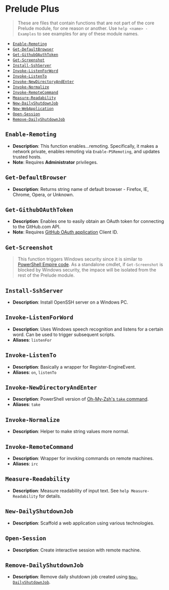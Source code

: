 Prelude Plus
============
> These are files that contain functions that are not part of the core Prelude module, for one reason or another. Use `help <name> -Examples` to see examples for any of these module names.

<!-- START doctoc generated TOC please keep comment here to allow auto update -->
<!-- DON'T EDIT THIS SECTION, INSTEAD RE-RUN doctoc TO UPDATE -->


- [`Enable-Remoting`](#enable-remoting)
- [`Get-DefaultBrowser`](#get-defaultbrowser)
- [`Get-GithubOAuthToken`](#get-githuboauthtoken)
- [`Get-Screenshot`](#get-screenshot)
- [`Install-SshServer`](#install-sshserver)
- [`Invoke-ListenForWord`](#invoke-listenforword)
- [`Invoke-ListenTo`](#invoke-listento)
- [`Invoke-NewDirectoryAndEnter`](#invoke-newdirectoryandenter)
- [`Invoke-Normalize`](#invoke-normalize)
- [`Invoke-RemoteCommand`](#invoke-remotecommand)
- [`Measure-Readability`](#measure-readability)
- [`New-DailyShutdownJob`](#new-dailyshutdownjob)
- [`New-WebApplication`](#new-webapplication)
- [`Open-Session`](#open-session)
- [`Remove-DailyShutdownJob`](#remove-dailyshutdownjob)

<!-- END doctoc generated TOC please keep comment here to allow auto update -->

`Enable-Remoting`
-----------------
- **Description**: This function enables...remoting.  Specifically, it makes a network private, enables remoting via `Enable-PSRemoting`, and updates trusted hosts.
- **Note**: Requires **Administrator** privileges.

`Get-DefaultBrowser`
--------------------
- **Description**: Returns string name of default browser - Firefox, IE, Chrome, Opera, or Unknown.

`Get-GithubOAuthToken`
----------------------
- **Description**: Enables one to easily obtain an OAuth token for connecting to the GitHub.com API.
- **Note**: Requires [GitHub OAuth application](https://docs.github.com/en/developers/apps/building-oauth-apps/creating-an-oauth-app) Client ID.

`Get-Screenshot`
----------------
> This function triggers Windows security since it is similar to [PowerShell Empire code](https://github.com/EmpireProject/Empire/blob/08cbd274bef78243d7a8ed6443b8364acd1fc48b/data/module_source/collection/Get-Screenshot.ps1). As a standalone cmdlet, if `Get-Screenshot` is blocked by Windows security, the impace will be isolated from the rest of the Prelude module.

`Install-SshServer`
------------------
- **Description**: Install OpenSSH server on a Windows PC.

`Invoke-ListenForWord`
----------------------
- **Description**: Uses Windows speech recognition and listens for a certain word.  Can be used to trigger subsequent scripts.
- **Aliases**: `listenFor`

`Invoke-ListenTo`
-----------------
- **Description**: Basically a wrapper for Register-EngineEvent.
- **Aliases**: `on`, `listenTo`

`Invoke-NewDirectoryAndEnter`
-----------------------------
- **Description**: PowerShell version of [Oh-My-Zsh's `take` command](https://github.com/ohmyzsh/ohmyzsh/wiki/Cheatsheet#commands).
- **Aliases**: `take`

`Invoke-Normalize`
------------------
- **Description**: Helper to make string values more normal.

`Invoke-RemoteCommand`
----------------------
- **Description**: Wrapper for invoking commands on remote machines.
- **Aliases**: `irc`

`Measure-Readability`
---------------------
- **Description**: Measure readability of input text.  See `help Measure-Readability` for details.

`New-DailyShutdownJob`
------------------------
- **Description**: Scaffold a web application using various technologies.

`Open-Session`
--------------
- **Description**: Create interactive session with remote machine.

`Remove-DailyShutdownJob`
------------------------
- **Description**: Remove daily shutdown job created using [`New-DailyShutdownJob`](#new-dailyshutdownjob).